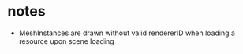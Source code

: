 # notes

- MeshInstances are drawn without valid rendererID when loading a resource upon scene loading
